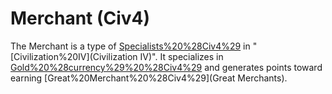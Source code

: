 # Merchant (Civ4)

The Merchant is a type of [Specialists%20%28Civ4%29](specialist) in "[Civilization%20IV](Civilization IV)". It specializes in [Gold%20%28currency%29%20%28Civ4%29](gold) and generates points toward earning [Great%20Merchant%20%28Civ4%29](Great Merchants).